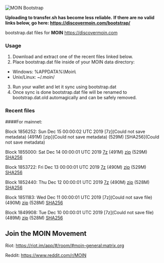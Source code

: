 ![MOIN Bootstrap](https://i.imgur.com/KjM1jMp.jpg)

**Uploading to transfer.sh has become less reliable.**
**If there are no valid links below, go here: https://discovermoin.com/bootstrap/**

bootstrap.dat files for **MOIN** https://discovermoin.com

### Usage

1. Download and extract one of the recent files linked below.
2. Place bootstrap.dat file inside of your MOIN data directory:
 - Windows: %APPDATA%\Moin\
 - Unix/Linux: ~/.moin/
3. Run your wallet and let it sync using bootstrap.dat
4. Once sync is done bootstrap.dat file will be renamed to bootstrap.dat.old automagically and can be safely removed.


### Recent files

####For mainnet:

Block 1856252: Sun Dec 15 00:00:02 UTC 2019 [7z](Could not save metadata) (491M) [zip](Could not save metadata) (529M) [SHA256](Could not save metadata)

Block 1855000: Sat Dec 14 00:00:01 UTC 2019 [7z]() (491M) [zip]() (529M) [SHA256]()

Block 1853722: Fri Dec 13 00:00:01 UTC 2019 [7z]() (490M) [zip]() (529M) [SHA256]()

Block 1852440: Thu Dec 12 00:00:01 UTC 2019 [7z](https://transfer.sh/Tu2n0/bootstrap.dat.20191212.7z) (490M) [zip](https://transfer.sh/IOpKH/bootstrap.dat.20191212.zip) (528M) [SHA256](https://transfer.sh/jFVny/sha256.txt)

Block 1851183: Wed Dec 11 00:00:01 UTC 2019 [7z](Could not save file) (490M) [zip]() (528M) [SHA256]()

Block 1849908: Tue Dec 10 00:00:01 UTC 2019 [7z](Could not save file) (489M) [zip]() (528M) [SHA256]()

## Join the MOIN Movement

Riot: https://riot.im/app/#/room/#moin-general:matrix.org

Reddit: https://www.reddit.com/r/MOIN
